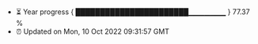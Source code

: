 - ⏳ Year progress { ███████████████████████▁▁▁▁▁▁▁ } 77.37 %
- ⏰ Updated on Mon, 10 Oct 2022 09:31:57 GMT

